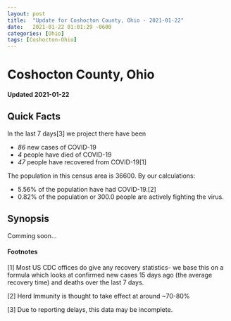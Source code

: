 ```yaml
---
layout: post
title:  "Update for Coshocton County, Ohio - 2021-01-22"
date:   2021-01-22 01:01:29 -0600
categories: [Ohio]
tags: [Coshocton-Ohio]
---
```


# Coshocton County, Ohio
#### Updated 2021-01-22

## Quick Facts

In the last 7 days[3] we project there have been
- *86* new cases of COVID-19
- *4* people have died of COVID-19
- *47* people have recovered from COVID-19[1]

The population in this census area is 36600. By our calculations:
- 5.56% of the population have had COVID-19.[2]
- 0.82% of the population or 300.0 people are actively fighting the virus.

## Synopsis

Comming soon...


#### Footnotes

[1] Most US CDC offices do give any recovery statistics- we base this on a formula which looks at confirmed new cases
15 days ago (the average recovery time) and deaths over the last 7 days.

[2] Herd Immunity is thought to take effect at around ~70-80%

[3] Due to reporting delays, this data may be incomplete.
 
    